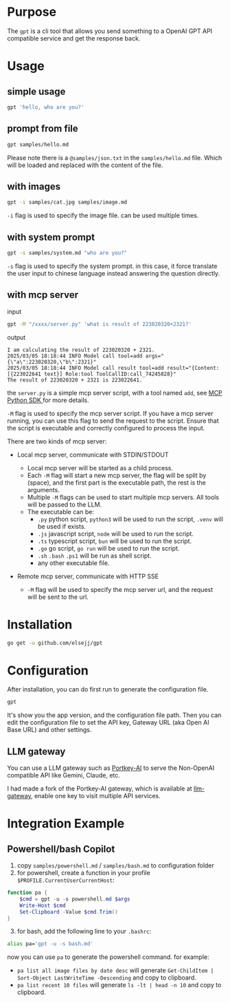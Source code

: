 # Purpose

The `gpt` is a cli tool that allows you send something to a OpenAI GPT API compatible service and get the response back.

# Usage

## simple usage

```bash
gpt 'hello, who are you?'
```

## prompt from file

```bash
gpt samples/hello.md
```

Please note there is a `@samples/json.txt` in the `samples/hello.md` file. Which will be loaded and replaced with the content of the file.

## with images

```bash
gpt -i samples/cat.jpg samples/image.md
```

`-i` flag is used to specify the image file. can be used multiple times.

## with system prompt

```bash
gpt -s samples/system.md "who are you?"
```

`-s` flag is used to specify the system prompt. in this case, it force translate the user input to chinese language instead answering the question directly.

## with mcp server

input

```bash
gpt -M "/xxxx/server.py" 'what is result of 223020320+2321?'
```

output

```
I am calculating the result of 223020320 + 2321.
2025/03/05 18:18:44 INFO Model call tool=add args="{\"a\":223020320,\"b\":2321}"
2025/03/05 18:18:44 INFO Model call result tool=add result="{Content:[{223022641 text}] Role:tool ToolCallID:call_74245828}"
The result of 223020320 + 2321 is 223022641.

```

the `server.py` is a simple mcp server script, with a tool named `add`, see [MCP Python SDK
](https://github.com/modelcontextprotocol/python-sdk) for more details.

`-M` flag is used to specify the mcp server script. If you have a mcp server running, you can use this flag to send the request to the script. Ensure that the script is executable and correctly configured to process the input.

There are two kinds of mcp server:

- Local mcp server, communicate with STDIN/STDOUT

  - Local mcp server will be started as a child process.
  - Each `-M` flag will start a new mcp server, the flag will be split by ` `(space), and the first part is the executable path, the rest is the arguments.
  - Multiple `-M` flags can be used to start multiple mcp servers. All tools will be passed to the LLM.
  - The executable can be:
    - `.py` python script, `python3` will be used to run the script, `.venv` will be used if exists.
    - `.js` javascript script, `node` will be used to run the script.
    - `.ts` typescript script, `bun` will be used to run the script.
    - `.go` go script, `go run` will be used to run the script.
    - `.sh` `.bash` `.ps1` will be run as shell script.
    - any other executable file.

- Remote mcp server, communicate with HTTP SSE
  - `-M` flag will be used to specify the mcp server url, and the request will be sent to the url.

# Installation

```bash
go get -u github.com/elsejj/gpt
```

# Configuration

After installation, you can do first run to generate the configuration file.

```bash
gpt
```

It's show you the app version, and the configuration file path. Then you can edit the configuration file to set the API key, Gateway URL (aka Open AI Base URL) and other settings.

## LLM gateway

You can use a LLM gateway such as [Portkey-AI](https://github.com/Portkey-AI/gateway) to serve the Non-OpenAI compatible API like Gemini, Claude, etc.

I had made a fork of the Portkey-AI gateway, which is available at [llm-gateway](https://github.com/elsejj/llm-gateway/tree/keystore), enable one key to visit multiple API services.

# Integration Example

## Powershell/bash Copilot

1. copy `samples/powershell.md` / `samples/bash.md` to configuration folder
2. for powershell, create a function in your profile `$PROFILE.CurrentUserCurrentHost`:

```powershell
function pa {
    $cmd = gpt -u -s powershell.md $args
    Write-Host $cmd
    Set-Clipboard -Value $cmd.Trim()
}
```

3. for bash, add the following line to your `.bashrc`:

```bash
alias pa='gpt -u -s bash.md'
```

now you can use `pa` to generate the powershell command. for example:

- `pa list all image files by date desc` will generate `Get-ChildItem | Sort-Object LastWriteTime -Descending` and copy to clipboard.
- `pa list recent 10 files` will generate `ls -lt | head -n 10` and copy to clipboard.
